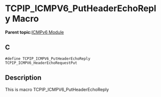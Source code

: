 # TCPIP\_ICMPV6\_PutHeaderEchoReply Macro

**Parent topic:**[ICMPv6 Module](GUID-4C21649D-F597-4151-8607-5281DF9F04CC.md)

## C

```
#define TCPIP_ICMPV6_PutHeaderEchoReply TCPIP_ICMPV6_HeaderEchoRequestPut
```

## Description

This is macro TCPIP\_ICMPV6\_PutHeaderEchoReply

